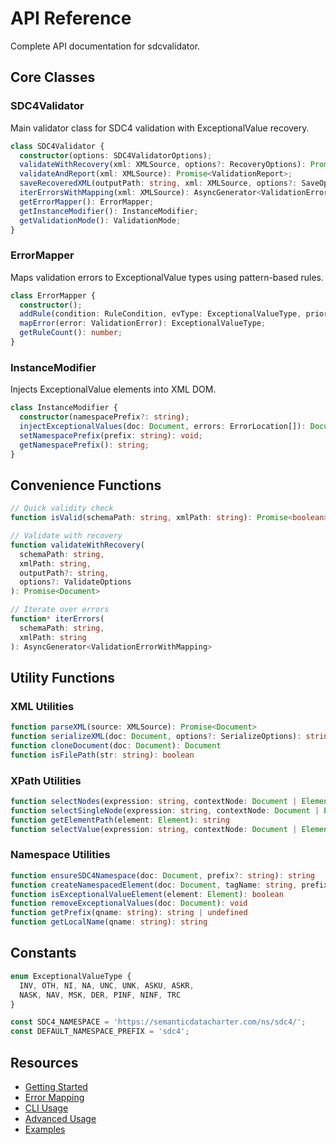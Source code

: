 # API Reference

Complete API documentation for sdcvalidator.

## Core Classes

### SDC4Validator

Main validator class for SDC4 validation with ExceptionalValue recovery.

```typescript
class SDC4Validator {
  constructor(options: SDC4ValidatorOptions);
  validateWithRecovery(xml: XMLSource, options?: RecoveryOptions): Promise<Document>;
  validateAndReport(xml: XMLSource): Promise<ValidationReport>;
  saveRecoveredXML(outputPath: string, xml: XMLSource, options?: SaveOptions): Promise<void>;
  iterErrorsWithMapping(xml: XMLSource): AsyncGenerator<ValidationErrorWithMapping>;
  getErrorMapper(): ErrorMapper;
  getInstanceModifier(): InstanceModifier;
  getValidationMode(): ValidationMode;
}
```

### ErrorMapper

Maps validation errors to ExceptionalValue types using pattern-based rules.

```typescript
class ErrorMapper {
  constructor();
  addRule(condition: RuleCondition, evType: ExceptionalValueType, priority: number): void;
  mapError(error: ValidationError): ExceptionalValueType;
  getRuleCount(): number;
}
```

### InstanceModifier

Injects ExceptionalValue elements into XML DOM.

```typescript
class InstanceModifier {
  constructor(namespacePrefix?: string);
  injectExceptionalValues(doc: Document, errors: ErrorLocation[]): Document;
  setNamespacePrefix(prefix: string): void;
  getNamespacePrefix(): string;
}
```

## Convenience Functions

```typescript
// Quick validity check
function isValid(schemaPath: string, xmlPath: string): Promise<boolean>

// Validate with recovery
function validateWithRecovery(
  schemaPath: string,
  xmlPath: string,
  outputPath?: string,
  options?: ValidateOptions
): Promise<Document>

// Iterate over errors
function* iterErrors(
  schemaPath: string,
  xmlPath: string
): AsyncGenerator<ValidationErrorWithMapping>
```

## Utility Functions

### XML Utilities

```typescript
function parseXML(source: XMLSource): Promise<Document>
function serializeXML(doc: Document, options?: SerializeOptions): string
function cloneDocument(doc: Document): Document
function isFilePath(str: string): boolean
```

### XPath Utilities

```typescript
function selectNodes(expression: string, contextNode: Document | Element): Element[]
function selectSingleNode(expression: string, contextNode: Document | Element): Element | undefined
function getElementPath(element: Element): string
function selectValue(expression: string, contextNode: Document | Element): string
```

### Namespace Utilities

```typescript
function ensureSDC4Namespace(doc: Document, prefix?: string): string
function createNamespacedElement(doc: Document, tagName: string, prefix?: string): Element
function isExceptionalValueElement(element: Element): boolean
function removeExceptionalValues(doc: Document): void
function getPrefix(qname: string): string | undefined
function getLocalName(qname: string): string
```

## Constants

```typescript
enum ExceptionalValueType {
  INV, OTH, NI, NA, UNC, UNK, ASKU, ASKR,
  NASK, NAV, MSK, DER, PINF, NINF, TRC
}

const SDC4_NAMESPACE = 'https://semanticdatacharter.com/ns/sdc4/';
const DEFAULT_NAMESPACE_PREFIX = 'sdc4';
```

## Resources

- [Getting Started](../guides/getting-started.md)
- [Error Mapping](../guides/error-mapping.md)
- [CLI Usage](../guides/cli-usage.md)
- [Advanced Usage](../guides/advanced-usage.md)
- [Examples](../../examples/)
